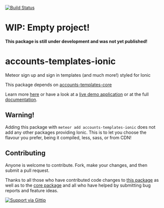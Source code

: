[![Build Status](https://travis-ci.org/meteor-useraccounts/ionic.svg?branch=master)](https://travis-ci.org/meteor-useraccounts/ionic)

WIP: Empty project!
===================
**This package is still under development and was not yet published!**

accounts-templates-ionic
========================

Meteor sign up and sign in templates (and much more!) styled for Ionic

This package depends on [accounts-templates-core](https://atmospherejs.com/meteor-useraccounts/core)

Learn more [here](http://accounts-templates.meteor.com) or have a look at a [live demo application](http://accounts-templates-ionic.meteor.com) or at the full [documentation](https://github.com/meteor-useraccounts/core).

## Warning!

Adding this package with `meteor add accounts-templates-ionic` does not add any other packages providing Ionic. This is to let you choose the flavour you prefer, being it compiled, less, sass, or from CDN!


## Contributing

Anyone is welcome to contribute. Fork, make your changes, and then submit a pull request.

Thanks to all those who have contributed code changes to [this package](https://github.com/meteor-useraccounts/ionic/graphs/contributors) as well as to the [core package](https://github.com/meteor-useraccounts/core/graphs/contributors) and all who have helped by submitting bug reports and feature ideas.

[![Support via Gittip](https://rawgithub.com/twolfson/gittip-badge/0.2.0/dist/gittip.png)](https://www.gittip.com/splendido/)

